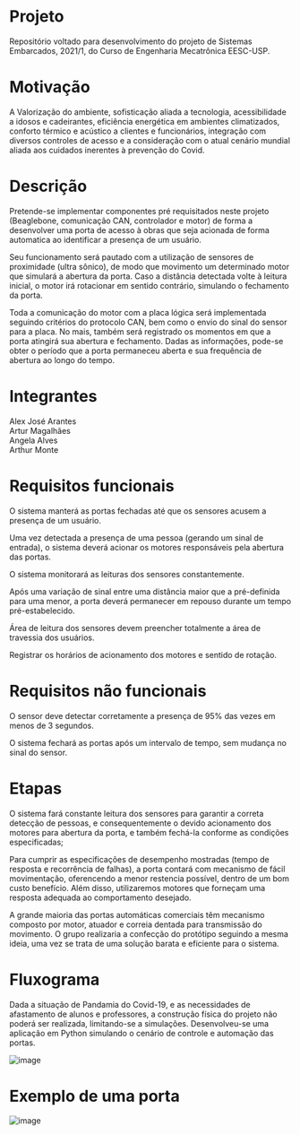 # Projeto
Repositório voltado para desenvolvimento do projeto de Sistemas Embarcados, 2021/1, do Curso de Engenharia Mecatrônica EESC-USP.

# Motivação
A Valorização do ambiente, sofisticação aliada a tecnologia, acessibilidade a idosos e cadeirantes, eficiência energética em ambientes climatizados, conforto térmico e acústico a clientes e funcionários, integração com diversos controles de acesso e a consideração com o atual cenário mundial aliada aos cuidados inerentes à prevenção do Covid.

# Descrição
Pretende-se implementar componentes pré requisitados neste projeto (Beaglebone, comunicação CAN, controlador e motor) de forma a desenvolver uma porta de acesso à obras que seja acionada de forma automatica ao identificar a presença de um usuário.

Seu funcionamento será pautado com a utilização de sensores de proximidade (ultra sônico), de modo que movimento um determinado motor que simulará a abertura da porta. Caso a distância detectada volte à leitura inicial, o motor irá rotacionar em sentido contrário, simulando o fechamento da porta.

Toda a comunicação do motor com a placa lógica será implementada seguindo critérios do protocolo CAN, bem como o envio do sinal do sensor para a placa. No mais, também será  registrado os momentos em que a porta atingirá sua abertura e fechamento. Dadas as informações, pode-se obter o período que a porta permaneceu aberta e sua frequência de abertura ao longo do tempo.
# Integrantes
Alex José Arantes\
Artur Magalhães\
Angela Alves \
Arthur Monte


# Requisitos funcionais
O sistema manterá as portas fechadas até que os sensores acusem a presença de um usuário.

Uma vez detectada a presença de uma pessoa (gerando um sinal de entrada), o sistema deverá acionar os motores responsáveis pela abertura das portas.

O sistema monitorará as leituras dos sensores constantemente.

Após uma variação de sinal entre uma distância maior que a pré-definida para uma menor, a porta deverá permanecer em repouso durante um tempo pré-estabelecido.

Área de leitura dos sensores devem preencher totalmente a área de travessia dos usuários.

Registrar os horários de acionamento dos motores e sentido de rotação.

# Requisitos não funcionais
O sensor deve detectar corretamente a presença de 95% das vezes em menos de 3 segundos.

O sistema fechará as portas após um intervalo de tempo, sem mudança no sinal do sensor.

# Etapas
O sistema fará constante leitura dos sensores para garantir a correta detecção de pessoas, e consequentemente o devido acionamento dos motores para abertura da porta, e também fechá-la conforme as condições especificadas;

Para cumprir as especificações de desempenho mostradas (tempo de resposta e recorrência de falhas), a porta contará com mecanismo de fácil movimentação, oferencendo a menor restencia possível, dentro de um bom custo benefício. Além disso, utilizaremos motores que forneçam uma resposta adequada ao comportamento desejado.

A grande maioria das portas automáticas comerciais têm mecanismo composto por motor, atuador e correia dentada para transmissão do movimento. O grupo realizaria a confecção do protótipo seguindo a mesma ideia, uma vez se trata de uma solução barata e eficiente para o sistema.

# Fluxograma
Dada a situação de Pandamia do Covid-19, e as necessidades de afastamento de alunos e professores, a construção física do projeto não poderá ser realizada, limitando-se a simulações. Desenvolveu-se uma aplicação em Python simulando o cenário de controle e automação das portas.

![image](https://user-images.githubusercontent.com/86329504/127406284-50d9922a-ed76-4323-9e3e-c1f34bf78af2.png)

# Exemplo de uma porta 

![image](https://user-images.githubusercontent.com/86329504/127577392-621da455-ae77-4f92-adc5-c0075e5cf13d.png)
